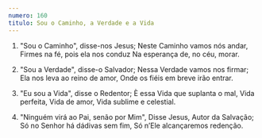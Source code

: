 ```yaml
---
numero: 160
titulo: Sou o Caminho, a Verdade e a Vida
---
```

1. "Sou o Caminho", disse-nos Jesus;
Neste Caminho vamos nós andar,
Firmes na fé, pois ela nos conduz
Na esperança de, no céu, morar.

2. "Sou a Verdade", disse-o Salvador;
Nessa Verdade vamos nos firmar;
Ela nos leva ao reino de amor,
Onde os fiéis em breve irão entrar.

3. "Eu sou a Vida", disse o Redentor;
È essa Vida que suplanta o mal,
Vida perfeita, Vida de amor,
Vida sublime e celestial.

4. "Ninguém virá ao Pai, senão por Mim",
Disse Jesus, Autor da Salvação;
Só no Senhor há dádivas sem fim,
Só n’Ele alcançaremos redenção.
